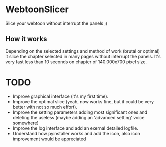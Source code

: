 # WebtoonSlicer
Slice your webtoon without interrupt the panels ;(

## How it works
Depending on the selected settings and method of work (brutal or optimal) it slice the chapter selected in many pages without interrupt the panels. It's very fast less than 10 seconds on chapter of 140.000x700 pixel size.

# TODO
- Improve graphical interface (it's my first time).
- Improve the optimal slice (yeah, now works fine, but it could be very better with not so much effort).
- Improve the setting parameters adding most significant ones and deleting the useless (maybe adding an 'advanced setting' voice somewhere)
- Improve the log interface and add an exernal detailed logfile.
- Understand how pyinstaller works and add the icon, also icon improvement would be appreciated
